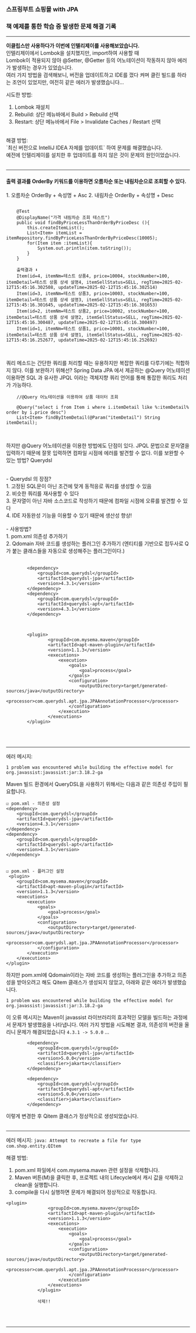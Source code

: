 <h3>스프링부트 쇼핑몰 with JPA</h3>
<h3>책 예제를 통한 학습 중 발생한 문제 해결 기록</h3>
<hr>


<b>이클립스만 사용하다가 이번에 인텔리제이를 사용해보았습니다.</b>
<br>
인텔리제이에서 Lombok을 설치했지만, import하여 사용할 때<br>
Lombok이 적용되지 않아 @Setter, @Getter 등의 어노테이션이 작동하지 않아 에러가 발생하는 경우가 있었습니다. <br>
여러 가지 방법을 검색해보니, 버전을 업데이트하고 IDE를 껐다 켜며 클린 빌드를 하라는 조언이 있었지만, 여전히 같은 에러가 발생했습니다...
<br>

시도한 방법:
1. Lombok 재설치
2. Rebuild: 상단 메뉴바에서 Build > Rebuild 선택
3. Restart: 상단 메뉴바에서 File > Invalidate Caches / Restart 선택

<br>
해결 방법:<br>
`최신 버전으로 IntelliJ IDEA 자체를 업데이트` 하여 문제를 해결했습니다. <br>
예전에 인텔리제이를 설치한 후 업데이트를 하지 않은 것이 문제의 원인이었습니다.
<br>
<br>
<hr>

<h4>출력 결과를 OrderBy 키워드를 이용하면 오름차순 또는 내림차순으로 조회할 수 있다.</h4>
1. 오름차순 OrderBy + 속성명 + Asc
2. 내림차순 OrderBy + 속성명 + Desc
   
<br>

````

    @Test
    @DisplayName("가격 내림차순 조회 테스트")
    public void findByPriceLessThanOrderByPriceDesc (){
        this.createItemList();
        List<Item> itemList = itemRepository.findByPriceLessThanOrderByPriceDesc(10005);
        for(Item item :itemList){
            System.out.println(item.toString());
        }
    }

    출력결과 ⬇️
    Item(id=4, itemNm=테스트 상품4, price=10004, stockNumber=100, itemDetail=테스트 상품 상세 설명4, itemSellStatus=SELL, regTime=2025-02-12T15:45:16.302508, updateTime=2025-02-12T15:45:16.302514)
    Item(id=3, itemNm=테스트 상품3, price=10003, stockNumber=100, itemDetail=테스트 상품 상세 설명3, itemSellStatus=SELL, regTime=2025-02-12T15:45:16.301645, updateTime=2025-02-12T15:45:16.301653)
    Item(id=2, itemNm=테스트 상품2, price=10002, stockNumber=100, itemDetail=테스트 상품 상세 설명2, itemSellStatus=SELL, regTime=2025-02-12T15:45:16.300487, updateTime=2025-02-12T15:45:16.300497)
    Item(id=1, itemNm=테스트 상품1, price=10001, stockNumber=100, itemDetail=테스트 상품 상세 설명1, itemSellStatus=SELL, regTime=2025-02-12T15:45:16.252677, updateTime=2025-02-12T15:45:16.252692)


````

<br>
쿼리 메소드는 간단한 쿼리를 처리할 때는 유용하지만
복잡한 쿼리를 다루기에는 적합하지 않다.
이를 보완하기 위해선? Spring Data JPA 에서 제공하는 @Query 어노테이션 이용하면 SQL 과 유사한 JPQL 이라는 객체지향 쿼리 언어를 통해 통잡한 쿼리도 처리가 가능하다.

<br>

````
    //@Query 어노테이션을 이용하여 상품 데이터 조회

    @Query("select i from Item i where i.itemDetail like %:itemDetail% order by i.price desc")
    List<Item> findByItemDetail(@Param("itemDetail") String itemDetail);
````
<br>

하지만 @Query 어노테이션을 이용한 방법에도 단점이 있다.
JPQL 문법으로 문자열을 입력하기 때문에 잘못 입력하면 컴파일 시점에 에러를 발견할 수 없다.
이를 보완할 수 있는 방법? Querydsl

<br>
- Querydsl 의 장점?<br>
  1. 고정된 SQL문이 아닌 조건에 맞게 동적응로 쿼리를 생성할 수 있음<br>
  2. 비슷한 쿼리를 재사용할 수 있다<br>
  3. 문자열이 아닌 자바 소스코드로 작성하기 때문에 컴파일 시점에 오류를 발견할 수 있다<br>
  4. IDE 자동완성 기능을 이용할 수 있기 때문에 생산성 향상!<br>
<br>
- 사용방법?<br>
1. pom.xml 의존성 추가하기<br>
2. Qdomain 자바 코드를 생성하는 플러그인 추가하기 (엔티티를 기반으로 접두사로 Q가 붙는 클래스들을 자동으로 생성해주는 플러그인이다.)
<br>
<br>

````
        <dependency>
			<groupId>com.querydsl</groupId>
			<artifactId>querydsl-jpa</artifactId>
			<version>4.3.1</version>
		</dependency>
		<dependency>
			<groupId>com.querydsl</groupId>
			<artifactId>querydsl-apt</artifactId>
			<version>4.3.1</version>
		</dependency>



        <plugin>
				<groupId>com.mysema.maven</groupId>
				<artifactId>apt-maven-plugin</artifactId>
				<version>1.1.3</version>
				<executions>
					<execution>
						<goals>
							<goal>process</goal>
						</goals>
						<configuration>
							<outputDirectory>target/generated-sources/java</outputDirectory>
							<processor>com.querydsl.apt.jpa.JPAAnnotationProcessor</processor>
						</configuration>
					</execution>
				</executions>
		</plugin>
````
<br>
<br>
<hr>
에러 메시지:

`1 problem was encountered while building the effective model for org.javassist:javassist:jar:3.18.2-ga` 

Maven 빌드 환경에서 QueryDSL을 사용하기 위해서는 다음과 같은 의존성 주입이 필요합니다.


````
☑️ pom.xml - 의존성 설정
<dependency>
    <groupId>com.querydsl</groupId>
    <artifactId>querydsl-jpa</artifactId>
    <version>4.3.1</version>
</dependency>
<dependency>
    <groupId>com.querydsl</groupId>
    <artifactId>querydsl-apt</artifactId>
    <version>4.3.1</version>
</dependency>


☑️ pom.xml - 플러그인 설정
 <plugin>
    <groupId>com.mysema.maven</groupId>
    <artifactId>apt-maven-plugin</artifactId>
    <version>1.1.3</version>
    <executions>
        <execution>
            <goals>
                <goal>process</goal>
            </goals>
            <configuration>
                <outputDirectory>target/generated-sources/java</outputDirectory>
                <processor>com.querydsl.apt.jpa.JPAAnnotationProcessor</processor>
            </configuration>
        </execution>
    </executions>
</plugin>
````

하지만 pom.xml에 Qdomain이라는 자바 코드를 생성하는 플러그인을 추가하고 의존성을 받아오려고 해도 Qitem 클래스가 생성되지 않았고, 아래와 같은 에러가 발생했습니다.

````
1 problem was encountered while building the effective model for org.javassist:javassist:jar:3.18.2-ga
````

이 오류 메시지는 Maven이 javassist 라이브러리의 효과적인 모델을 빌드하는 과정에서 문제가 발생했음을 나타냅니다. 여러 가지 방법을 시도해본 결과, 의존성의 버전을 올리니 문제가 해결되었습니다
`4.3.1 -> 5.0.0` ...

````
        <dependency>
			<groupId>com.querydsl</groupId>
			<artifactId>querydsl-jpa</artifactId>
			<version>5.0.0</version>
			<classifier>jakarta</classifier>
		</dependency>

		<dependency>
			<groupId>com.querydsl</groupId>
			<artifactId>querydsl-apt</artifactId>
			<version>5.0.0</version>
			<classifier>jakarta</classifier>
		</dependency>
````

이렇게 변경한 후 Qitem 클래스가 정상적으로 생성되었습니다.
<br>
<br>
<hr>

에러 메시지: `java: Attempt to recreate a file for type com.shop.entity.QItem`

해결 방법:
1. pom.xml 파일에서 com.mysema.maven 관련 설정을 삭제합니다.
2. Maven 버튼(M)을 클릭한 후, 프로젝트 내의 Lifecycle에서 캐시 값을 삭제하고 clean을 실행합니다.
3. compile을 다시 실행하면 문제가 해결되어 정상적으로 작동합니다.

````
<plugin>
				<groupId>com.mysema.maven</groupId>
				<artifactId>apt-maven-plugin</artifactId>
				<version>1.1.3</version>
				<executions>
					<execution>
						<goals>
							<goal>process</goal>
						</goals>
						<configuration>
							<outputDirectory>target/generated-sources/java</outputDirectory>
							<processor>com.querydsl.apt.jpa.JPAAnnotationProcessor</processor>
						</configuration>
					</execution>
				</executions>
			</plugin>

            삭제!!
````
<br>
<br>
<hr>
